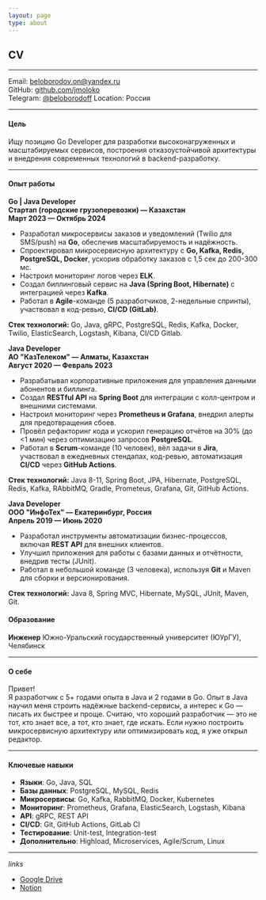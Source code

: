 ```yaml
---
layout: page
type: about
---
```



## CV
---

Email: [beloborodov.on@yandex.ru](mailto:beloborodov.on@yandex.ru)    
GitHub: [github.com/jmoloko](https://github.com/jmoloko)  
Telegram: [@beloborodoff](@beloborodoff)
Location: Россия

---
#### Цель

Ищу позицию Go Developer для разработки высоконагруженных и масштабируемых сервисов, построения отказоустойчивой архитектуры и внедрения современных технологий в 
backend-разработку.

---
#### Опыт работы

**Go | Java Developer**  
**Стартап (городские грузоперевозки) — Казахстан**  
**Март 2023 — Октябрь 2024**

- Разработал микросервисы заказов и уведомлений (Twilio для SMS/push) на **Go**, обеспечив масштабируемость и надёжность.
- Спроектировал микросервисную архитектуру с **Go, Kafka, Redis, PostgreSQL, Docker**, ускорив обработку заказов с 1,5 сек до 200-300 мс.
- Настроил мониторинг логов через **ELK**.
- Создал биллинговый сервис на **Java (Spring Boot, Hibernate)** с интеграцией через **Kafka**.
- Работал в **Agile**-команде (5 разработчиков, 2-недельные спринты), участвовал в код-ревью, **CI/CD (GitLab)**.

**Стек технологий:** Go, Java, gRPC, PostgreSQL, Redis, Kafka, Docker, Twilio, ElasticSearch, Logstash, Kibana, CI/CD Gitlab.

**Java Developer**  
**АО "КазТелеком" — Алматы, Казахстан**  
**Август 2020 — Февраль 2023**

- Разрабатывал корпоративные приложения для управления данными абонентов и биллинга.
- Создал **RESTful API** на **Spring Boot** для интеграции с колл-центром и внешними системами.
- Настроил мониторинг через **Prometheus и Grafana**, внедрил алерты для предотвращения сбоев.
- Провёл рефакторинг кода и ускорил генерацию отчётов на 30% (до <1 мин) через оптимизацию запросов **PostgreSQL**.
- Работал в **Scrum**-команде (10 человек), вёл задачи в **Jira**, участвовал в ежедневных стендапах, код-ревью, автоматизация **CI/CD** через **GitHub Actions**.

**Стек технологий:** Java 8-11, Spring Boot, JPA, Hibernate, PostgreSQL, Redis, Kafka, RAbbitMQ, Gradle, Prometeus, Grafana, Git, GitHub Actions.

**Java Developer**  
**ООО "ИнфоТех" — Екатеринбург, Россия**  
**Апрель 2019 — Июнь 2020**

- Разработал инструменты автоматизации бизнес-процессов, включая **REST API** для внешних клиентов.
- Улучшил приложения для работы с базами данных и отчётности, внедрив тесты (JUnit).
- Работал в небольшой команде (3 человека), используя **Git** и Maven для сборки и версионирования.

**Стек технологий:** Java 8, Spring MVC, Hibernate, MySQL, JUnit, Maven, Git.



#### Образование

**Инженер**
Южно-Уральский государственный университет (ЮУрГУ), Челябинск  

---
#### О себе

Привет!  
Я разработчик с 5+ годами опыта в Java и 2 годами в Go. Опыт в Java научил меня строить надёжные backend-сервисы, а интерес к Go — писать их быстрее и проще. Считаю, что хороший разработчик — это не тот, кто знает все, а тот, кто знает, где искать. Если нужно построить микросервисную архитектуру или оптимизировать код, я уже открыл редактор.

---
#### Ключевые навыки

- **Языки**: Go, Java, SQL  
- **Базы данных**: PostgreSQL, MySQL, Redis  
- **Микросервисы**: Go, Kafka, RabbitMQ, Docker, Kubernetes  
- **Мониторинг**: Prometheus, Grafana, ElasticSearch, Logstash, Kibana
- **API**: gRPC, REST API
- **CI/CD**: Git, GitHub Actions, GitLab CI  
- **Тестирование**: Unit-test, Integration-test  
- **Дополнительно**: Highload, Microservices, Agile/Scrum, Linux

---
_links_

- [Google Drive](https://drive.google.com/file/d/1uU623jNXh4TTcmV04c8bgE_jmBzkBSnI/view?usp=drive_link) 
- [Notion](https://animated-potassium-f3d.notion.site/CV-1a650454063880728a81f586f19f8860?pvs=4)
